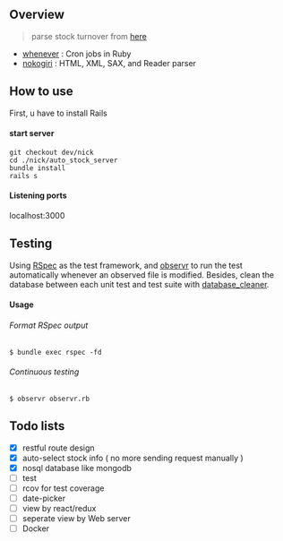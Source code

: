 ## Overview
> parse stock turnover from [here](http://stock.wearn.com/qua.asp)


* [whenever](https://github.com/javan/whenever)
: Cron jobs in Ruby
* [nokogiri](https://github.com/sparklemotion/nokogiri)
: HTML, XML, SAX, and Reader parser

## How to use

First, u have to install Rails

#### start server

``` shell
git checkout dev/nick
cd ./nick/auto_stock_server
bundle install
rails s
```

#### Listening ports
localhost:3000

## Testing
Using
[RSpec](https://github.com/rspec/rspec-rails)
as the test framework, and   [observr](https://github.com/kevinburke/observr)
to run the test automatically whenever an observed file is modified.
Besides, clean the database between each unit test and test suite with
[database_cleaner](https://github.com/DatabaseCleaner/database_cleaner).

#### Usage

###### Format RSpec output


```shell
$ bundle exec rspec -fd
```

###### Continuous testing
```shell
$ observr observr.rb
```

## Todo lists

- [x] restful route design
- [x] auto-select stock info ( no more sending request manually )
- [x] nosql database like mongodb
- [ ] test
- [ ] rcov for test coverage
- [ ] date-picker
- [ ] view by react/redux
- [ ] seperate view by Web server
- [ ] Docker
